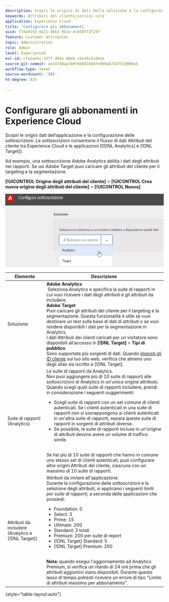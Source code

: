 ```yaml
---
description: Scopri le origini di dati della soluzione e la configurazione delle sottoscrizioni. Le sottoscrizioni consentono il flusso di dati Attributi del cliente tra l'Experience Cloud e le applicazioni (Analytics e Target).
keywords: Attributi del cliente;servizi core
application: Experience Cloud
title: 'Configurare gli abbonamenti '
uuid: f74a8155-0a21-46b3-9b1e-4c838f72f24f
feature: Customer Attributes
topic: Administration
role: Admin
level: Experienced
exl-id: cfa2aa5c-337f-401e-80eb-cbe36cb1d41e
source-git-commit: ae14748aa7b0f0d803d48fe980a6743f53d996ab
workflow-type: tm+mt
source-wordcount: '391'
ht-degree: 81%

---
```


# Configurare gli abbonamenti in Experience Cloud

Scopri le origini dati dell’applicazione e la configurazione delle sottoscrizioni. Le sottoscrizioni consentono il flusso di dati Attributi del cliente tra Experience Cloud e le applicazioni ([!DNL Analytics] e [!DNL Target]).

Ad esempio, una sottoscrizione Adobe Analytics abilita i dati degli attributi nei rapporti. Se usi Adobe Target puoi caricare gli attributi del cliente per il targeting e la segmentazione.

**[!UICONTROL Origine degli attributi del cliente]** > **[!UICONTROL Crea nuova origine degli attributi del cliente]** > **[!UICONTROL Nuova]**

![Configurazione delle sottoscrizioni in Experience Cloud](assets/configure_subscription_page.png)

| Elemento | Descrizione |
|--- |--- |
| Soluzione | **Adobe Analytics**<br> Seleziona Analytics e specifica la suite di rapporti in cui vuoi ricevere i dati degli attributi e gli attributi da includere.<br>**Adobe Target**<br> Puoi caricare gli attributi del cliente per il targeting e la segmentazione. Questa funzionalità è utile se vuoi destinare un test sulla base di dati di attributi o se vuoi rendere disponibili i dati per la segmentazione in Analytics.<br>I dati Attributi dei clienti caricati per un visitatore sono disponibili all’accesso in **[!DNL Target]** > **Tipi di pubblico**.<br>Sono supportate più sorgenti di dati. Quando [imposti gli ID cliente](core-services.md) sul tuo sito web, verifica che almeno uno degli alias sia iscritto a [!DNL Target]. |
| Suite di rapporti (Analytics) | Le suite di rapporti da Analytics.<br>Non puoi aggiungere più di 10 suite di rapporti alle sottoscrizioni di Analytics in un&#39;unica origine attributo. Quando scegli quali suite di rapporti includere, prendi in considerazione i seguenti suggerimenti:<ul><li>Scegli suite di rapporti con un set comune di clienti autenticati. Se i clienti autenticati in una suite di rapporti non si sovrappongono ai clienti autenticati in un&#39;altra suite di rapporti, separa queste suite di rapporti in sorgenti di attributi diverse.</li><li>Se possibile, le suite di rapporti incluse in un&#39;origine di attributi devono avere un volume di traffico simile.</li></ul><br>Se hai più di 10 suite di rapporti che hanno in comune uno stesso set di clienti autenticati, puoi configurare altre origini Attributi del cliente, ciascuna con un massimo di 10 suite di rapporti. |
| Attributi da includere (Analytics e [!DNL Target]) | Attributi da inviare all&#39;applicazione. <br>Durante la configurazione delle sottoscrizioni e la selezione degli attributi, si applicano i seguenti limiti _per suite di rapporti,_ a seconda delle applicazioni che possiedi:<ul><li>Foundation: 0</li><li>Select: 3</li><li>Prime: 15</li><li>Ultimate: 200</li><li>Standard: 3 totali</li><li>Premium: 200 per suite di report</li><li>[!DNL Target] Standard: 5</li><li>[!DNL Target] Premium: 200</li></ul><br>**Nota:** quando esegui l&#39;aggiornamento ad Analytics Premium, si verifica un ritardo di 24 ore prima che gli attributi aggiuntivi siano disponibili. Durante questo lasso di tempo potresti ricevere un errore di tipo “Limite di attributi massimo per abbonamento”. |

{style=&quot;table-layout:auto&quot;}
